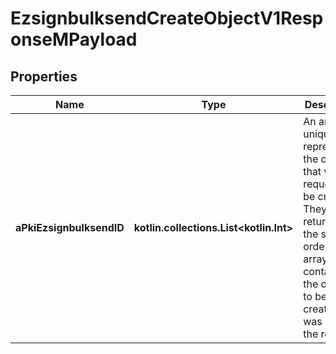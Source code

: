 
# EzsignbulksendCreateObjectV1ResponseMPayload

## Properties
Name | Type | Description | Notes
------------ | ------------- | ------------- | -------------
**aPkiEzsignbulksendID** | **kotlin.collections.List&lt;kotlin.Int&gt;** | An array of unique IDs representing the object that were requested to be created.  They are returned in the same order as the array containing the objects to be created that was sent in the request. | 



